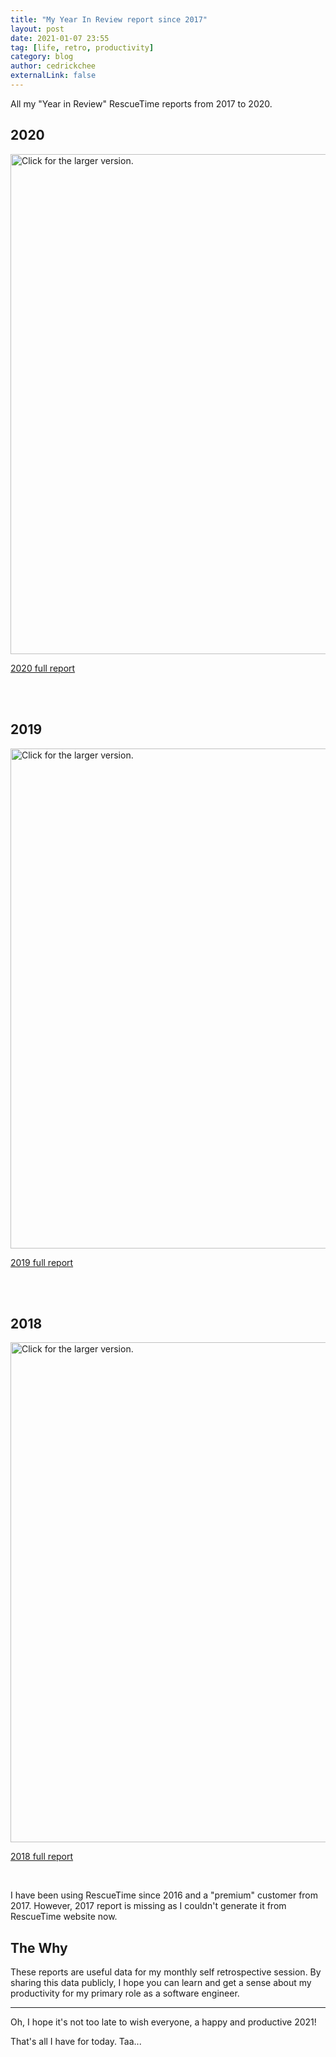 ```yaml
---
title: "My Year In Review report since 2017"
layout: post
date: 2021-01-07 23:55
tag: [life, retro, productivity]
category: blog
author: cedrickchee
externalLink: false
---
```


All my "Year in Review" RescueTime reports from 2017 to 2020.

## 2020

<a href="https://drive.google.com/uc?export=view&id=19WewRBG_eN2E4zEgqD3tPGDKmE7FYgcv">
  <img src="https://drive.google.com/uc?export=view&id=19WewRBG_eN2E4zEgqD3tPGDKmE7FYgcv" style="width: 800px; max-width: 100%; height: auto" title="Click for the larger version." />
</a>

[2020 full report](https://www.rescuetime.com/year-in-review/2020/B6374EVr6ViivSq0BN92Wl1v2pn_hbmhKuyW6p3I)

<br /><br />

## 2019

<a href="https://drive.google.com/uc?export=view&id=1BCUZMzHzVcj0vSbDeQF0KKPg_m_zLEGS">
  <img src="https://lh3.googleusercontent.com/d/1BCUZMzHzVcj0vSbDeQF0KKPg_m_zLEGS=s800" style="width: 800px; max-width: 100%; height: auto" title="Click for the larger version." />
</a>

[2019 full report](https://www.rescuetime.com/year-in-review/2019/B6374EVr6ViivSq0BN92Wl1v2pn_hbmhKuyW6p3I)

<br /><br />

## 2018

<a href="https://drive.google.com/uc?export=view&id=1SrCrWL4DS0XuRv1k_KYVP9RxtzTC16yq">
  <img src="https://lh3.googleusercontent.com/d/1SrCrWL4DS0XuRv1k_KYVP9RxtzTC16yq=s800" style="width: 800px; max-width: 100%; height: auto" title="Click for the larger version." />
</a>

[2018 full report](https://www.rescuetime.com/year-in-review/2018/B6374EVr6ViivSq0BN92Wl1v2pn_hbmhKuyW6p3I)

<br />

I have been using RescueTime since 2016 and a "premium" customer from 2017. However, 2017 report is missing as I couldn't generate it from RescueTime website now.

## The Why

These reports are useful data for my monthly self retrospective session. By sharing this data publicly, I hope you can learn and get a sense about my productivity for my primary role as a software engineer.

---

Oh, I hope it's not too late to wish everyone, a happy and productive 2021!

That's all I have for today. Taa...